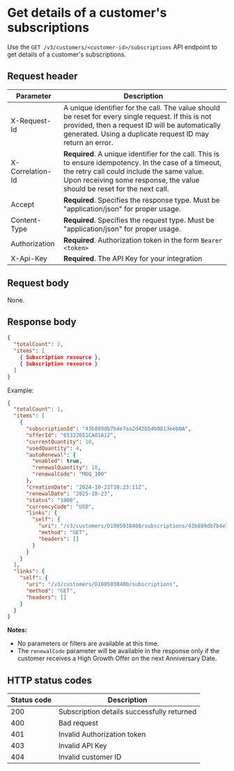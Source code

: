 # Get details of a customer's subscriptions

Use the `GET /v3/customers/<customer-id>/subscriptions` API endpoint to get details of a customer's subscriptions.

## Request header

| Parameter        | Description                                                                                                                                                                                                                      |
|------------------|----------------------------------------------------------------------------------------------------------------------------------------------------------------------------------------------------------------------------------|
| X-Request-Id     | A unique identifier for the call. The value should be reset for every single request. If this is not provided, then a request ID will be automatically generated. Using a duplicate request ID may return an error.              |
| X-Correlation-Id | **Required**. A unique identifier for the call. This is to ensure idempotency. In the case of a timeout, the retry call could include the same value. Upon receiving some response, the value should be reset for the next call. |
| Accept           | **Required**. Specifies the response type. Must be "application/json" for proper usage.                                                                                                                                          |
| Content-Type     | **Required**. Specifies the request type. Must be "application/json" for proper usage.                                                                                                                                           |
| Authorization    | **Required**. Authorization token in the form `Bearer <token>`                                                                                                                                                                   |
| X-Api-Key        | **Required**. The API Key for your integration                                                                                                                                                                                   |

## Request body

None.

## Response body

```json
{
  "totalCount": 2,
  "items": [
    { Subscription resource },
    { Subscription resource }
  ]
}
```

Example:

```json
{
  "totalCount": 1,
  "items": [
    {
      "subscriptionId": "43b889db7b4e7aa2d42b54b9813eebNA",
      "offerId": "65322651CA01A12",
      "currentQuantity": 10,
      "usedQuantity": 4,
      "autoRenewal": {
        "enabled": true,
        "renewalQuantity": 10,
        "renewalCode": "MOQ_100"
      },
      "creationDate": "2024-10-23T10:23:11Z",
      "renewalDate": "2025-10-23",
      "status": "1000",
      "currencyCode": "USD",
      "links": {
        "self": {
          "uri": "/v3/customers/D1005038400/subscriptions/43b889db7b4e7aa2d42b54b9813eebNA",
          "method": "GET",
          "headers": []
        }
      }
    }
  ],
  "links": {
    "self": {
      "uri": "/v3/customers/D1005038400/subscriptions",
      "method": "GET",
      "headers": []
    }
  }
}
```

**Notes:**

- No parameters or filters are available at this time.
- The `renewalCode` parameter will be available in the response only if the customer receives a High Growth Offer on the next Anniversary Date.

## HTTP status codes

| Status code | Description                                |
| ----------- | ------------------------------------------ |
| 200         | Subscription details successfully returned |
| 400         | Bad request                                |
| 401         | Invalid Authorization token                |
| 403         | Invalid API Key                            |
| 404         | Invalid customer ID                        |
